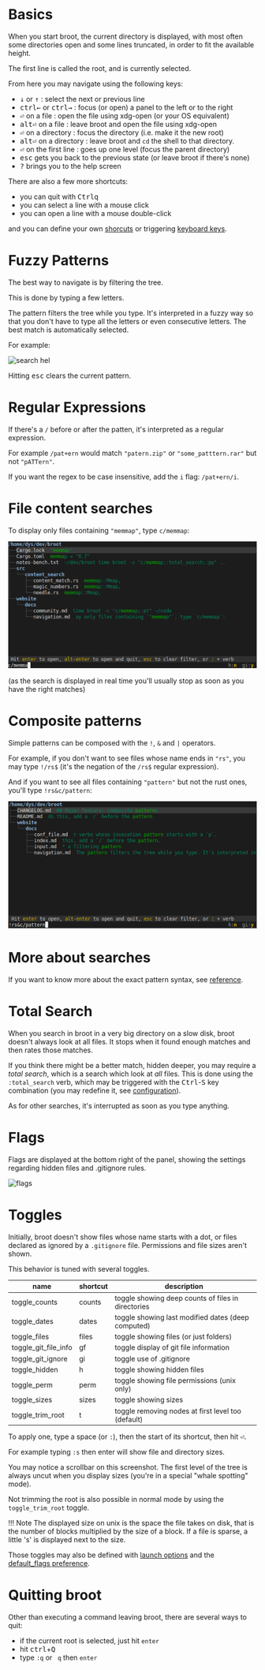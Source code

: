 

# Basics

When you start broot, the current directory is displayed, with most often some directories open and some lines truncated, in order to fit the available height.

The first line is called the root, and is currently selected.

From here you may navigate using the following keys:

* <kbd class=b>↓</kbd> or <kbd class=b>↑</kbd> : select the next or previous line
* <kbd>ctrl</kbd><kbd class=b>←</kbd> or <kbd>ctrl</kbd><kbd class=b>→</kbd> : focus (or open) a panel to the left or to the right
* <kbd class=b>⏎</kbd> on a file : open the file using xdg-open (or your OS equivalent)
* <kbd>alt</kbd><kbd class=b>⏎</kbd> on a file : leave broot and open the file using xdg-open
* <kbd class=b>⏎</kbd> on a directory : focus the directory (i.e. make it the new root)
* <kbd>alt</kbd><kbd class=b>⏎</kbd> on a directory : leave broot and `cd` the shell to that directory.
* <kbd class=b>⏎</kbd> on the first line : goes up one level (focus the parent directory)
* <kbd>esc</kbd> gets you back to the previous state (or leave broot if there's none)
* <kbd>?</kbd> brings you to the help screen

There are also a few more shortcuts:

* you can quit with <kbd>Ctrl</kbd><kbd>q</kbd>
* you can select a line with a mouse click
* you can open a line with a mouse double-click

and you can define your own [shorcuts](../conf_file/#shortcuts-and-verb-search) or triggering [keyboard keys](../conf_file/#keyboard-key).

# Fuzzy Patterns

The best way to navigate is by filtering the tree.

This is done by typing a few letters.

The pattern filters the tree while you type. It's interpreted in a fuzzy way so that you don't have to type all the letters or even consecutive letters. The best match is automatically selected.

For example:

![search hel](img/20190305-search-hel.png)

Hitting <kbd>esc</kbd> clears the current pattern.

# Regular Expressions

If there's a `/` before or after the patten, it's interpreted as a regular expression.

For example `/pat+ern` would match `"patern.zip"` or `"some_patttern.rar"` but not `"pATTern"`.

If you want the regex to be case insensitive, add the `i` flag: `/pat+ern/i`.

# File content searches

To display only files containing `"memmap"`, type `c/memmap`:

![content](img/20200620-content-search.png)

(as the search is displayed in real time you'll usually stop as soon as you have the right matches)

# Composite patterns

Simple patterns can be composed with the `!`, `&` and `|` operators.

For example, if you don't want to see files whose name ends in `"rs"`, you may type `!/rs$` (it's the negation of the `/rs$` regular expression).

And if you want to see all files containing `"pattern"` but not the rust ones, you'll type `!rs&c/pattern`:

![composite](img/20200620-composite-notrs.png)

# More about searches

If you want to know more about the exact pattern syntax, see [reference](../input/#the-filtering-pattern).

# Total Search

When you search in broot in a very big directory on a slow disk, broot doesn't always look at all files. It stops when it found enough matches and then rates those matches.

If you think there might be a better match, hidden deeper, you may require a *total search*, which is a search which look at *all* files. This is done using the `:total_search` verb, which may be triggered with the <kbd>Ctrl</kbd>-<kbd>S</kbd> key combination (you may redefine it, see [configuration](../conf_file/#keyboard-key)).

As for other searches, it's interrupted as soon as you type anything.

# Flags

Flags are displayed at the bottom right of the panel, showing the settings regarding hidden files and .gitignore rules.

![flags](img/20190101-flags.png)

# Toggles

Initially, broot doesn't show files whose name starts with a dot, or files declared as ignored by a `.gitignore` file. Permissions and file sizes aren't shown.

This behavior is tuned with several toggles.

 | name                 | shortcut | description
 |----------------------|----------|----------------------------------------------------
 | toggle_counts        | counts   | toggle showing deep counts of files in directories
 | toggle_dates         | dates    | toggle showing last modified dates (deep computed)
 | toggle_files         | files    | toggle showing files (or just folders)
 | toggle_git_file_info | gf       | toggle display of git file information
 | toggle_git_ignore    | gi       | toggle use of .gitignore
 | toggle_hidden        | h        | toggle showing hidden files
 | toggle_perm          | perm     | toggle showing file permissions (unix only)
 | toggle_sizes         | sizes    | toggle showing sizes
 | toggle_trim_root     | t        | toggle removing nodes at first level too (default)

To apply one, type a space (or `:`), then the start of its shortcut, then hit <kbd class=b>⏎</kbd>.

For example typing `:s` then enter will show file and directory sizes.

You may notice a scrollbar on this screenshot. The first level of the tree is always uncut when you display sizes (you're in a special "whale spotting" mode).

Not trimming the root is also possible in normal mode by using the `toggle_trim_root` toggle.

!!!	Note
	The displayed size on unix is the space the file takes on disk, that is the number of blocks multiplied by the size of a block. If a file is sparse, a little 's' is displayed next to the size.

Those toggles may also be defined with [launch options](../launch) and the [default_flags preference](../conf_file/#default-flags).

# Quitting broot

Other than executing a command leaving broot, there are several ways to quit:

* if the current root is selected, just hit `enter`
* hit <kbd>ctrl</kbd>+<kbd>Q</kbd>
* type `:q` or ` q` then `enter`

